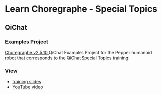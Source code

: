 # Learn Choregraphe - Special Topics 
## QiChat
### Examples Project

<a href="">Choregraphe v2.5.10 </a> QiChat Examples Project for the Pepper humanoid robot that corresponds to the QiChat Special Topics training:
<br>
### View
* <a href="https://docs.google.com/presentation/d/1s5kANm0xFVyyijWImc3aVHGxUuK3u7Bz1h2o067AQOQ/edit#slide=id.p1">training slides </a>
* <a href="https://www.youtube.com/watch?v=tqVbX5NWFdU"> YouTube video </a>
